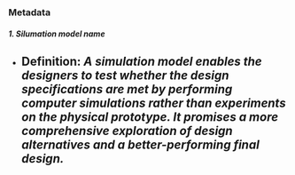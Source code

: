 ### Metadata

#### *1. Silumation model name* 
- **Definition:** *A simulation model enables the designers to test whether the design specifications are met by performing computer simulations rather than experiments on the physical prototype. It promises a more comprehensive exploration of design alternatives and a better-performing final design.*
   - 

